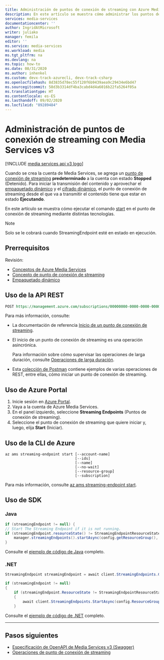 ```yaml
---
title: Administración de puntos de conexión de streaming con Azure Media Services v3
description: En este artículo se muestra cómo administrar los puntos de conexión de streaming mediante Azure Media Services v3.
services: media-services
documentationcenter: ''
author: IngridAtMicrosoft
writer: juliako
manager: femila
editor: ''
ms.service: media-services
ms.workload: media
ms.tgt_pltfrm: na
ms.devlang: na
ms.topic: how-to
ms.date: 08/31/2020
ms.author: inhenkel
ms.custom: devx-track-azurecli, devx-track-csharp
ms.openlocfilehash: 8d3835d78ec55f120f6b9439aea9c29434e6bd47
ms.sourcegitcommit: 58d3b3314df4ba3cabd4d4a6016b22fa5264f05a
ms.translationtype: HT
ms.contentlocale: es-ES
ms.lasthandoff: 09/02/2020
ms.locfileid: "89289484"
---
```

# <a name="manage-streaming-endpoints-with--media-services-v3"></a>Administración de puntos de conexión de streaming con Media Services v3

[!INCLUDE [media services api v3 logo](./includes/v3-hr.md)]

Cuando se crea la cuenta de Media Services, se agrega un [punto de conexión de streaming](streaming-endpoint-concept.md) **predeterminado** a la cuenta con estado **Stopped** (Detenido). Para iniciar la transmisión del contenido y aprovechar el [empaquetado dinámico](dynamic-packaging-overview.md) y el [cifrado dinámico](content-protection-overview.md), el punto de conexión de streaming desde el que va a transmitir el contenido tiene que estar en estado **Ejecutando**.

En este artículo se muestra cómo ejecutar el comando [start](/rest/api/media/streamingendpoints/start) en el punto de conexión de streaming mediante distintas tecnologías. 
 
> [!NOTE]
> Solo se le cobrará cuando StreamingEndpoint esté en estado en ejecución.
    
## <a name="prerequisites"></a>Prerrequisitos

Revisión: 

* [Conceptos de Azure Media Services](concepts-overview.md)
* [Concepto de punto de conexión de streaming](streaming-endpoint-concept.md)
* [Empaquetado dinámico](dynamic-packaging-overview.md)

## <a name="use-rest"></a>Uso de la API REST

```rest
POST https://management.azure.com/subscriptions/00000000-0000-0000-0000-000000000000/resourceGroups/mediaresources/providers/Microsoft.Media/mediaservices/slitestmedia10/streamingEndpoints/myStreamingEndpoint1/start?api-version=2018-07-01
```

Para más información, consulte: 

* La documentación de referencia [Inicio de un punto de conexión de streaming](/rest/api/media/streamingendpoints/start).
* El inicio de un punto de conexión de streaming es una operación asincrónica. 

    Para información sobre cómo supervisar las operaciones de larga duración, consulte [Operaciones de larga duración](media-services-apis-overview.md).
* Esta [colección de Postman](https://github.com/Azure-Samples/media-services-v3-rest-postman/blob/master/Postman/Media%20Services%20v3.postman_collection.json) contiene ejemplos de varias operaciones de REST, entre ellas, cómo iniciar un punto de conexión de streaming.

## <a name="use-the-azure-portal"></a>Uso de Azure Portal 
 
1. Inicie sesión en [Azure Portal](https://portal.azure.com/).
1. Vaya a la cuenta de Azure Media Services.
1. En el panel izquierdo, seleccione **Streaming Endpoints** (Puntos de conexión de streaming).
1. Seleccione el punto de conexión de streaming que quiere iniciar y, luego, elija **Start** (Iniciar).

## <a name="use-the-azure-cli"></a>Uso de la CLI de Azure

```cli
az ams streaming-endpoint start [--account-name]
                                [--ids]
                                [--name]
                                [--no-wait]
                                [--resource-group]
                                [--subscription]
```

Para más información, consulte [az ams streaming-endpoint start](/cli/azure/ams/streaming-endpoint?view=azure-cli-latest#az-ams-streaming-endpoint-start).

## <a name="use-sdks"></a>Uso de SDK

### <a name="java"></a>Java
    
```java
if (streamingEndpoint != null) {
// Start The Streaming Endpoint if it is not running.
if (streamingEndpoint.resourceState() != StreamingEndpointResourceState.RUNNING) {
    manager.streamingEndpoints().startAsync(config.getResourceGroup(), config.getAccountName(), STREAMING_ENDPOINT_NAME).await();
}
```

Consulte el [ejemplo de código de Java](https://github.com/Azure-Samples/media-services-v3-java/blob/master/DynamicPackagingVODContent/StreamHLSAndDASH/src/main/java/sample/StreamHLSAndDASH.java#L128) completo.

### <a name="net"></a>.NET

```csharp
StreamingEndpoint streamingEndpoint = await client.StreamingEndpoints.GetAsync(config.ResourceGroup, config.AccountName, DefaultStreamingEndpointName);

if (streamingEndpoint != null)
{
    if (streamingEndpoint.ResourceState != StreamingEndpointResourceState.Running)
    {
        await client.StreamingEndpoints.StartAsync(config.ResourceGroup, config.AccountName, DefaultStreamingEndpointName);
    }
```

Consulte el [ejemplo de código de .NET](https://github.com/Azure-Samples/media-services-v3-dotnet/blob/master/DynamicPackagingVODContent/StreamHLSAndDASH/Program.cs#L112) completo.

---

## <a name="next-steps"></a>Pasos siguientes

* [Especificación de OpenAPI de Media Services v3 (Swagger)](https://github.com/Azure/azure-rest-api-specs/tree/master/specification/mediaservices/resource-manager/Microsoft.Media/stable/2018-07-01)
* [Operaciones de punto de conexión de streaming](/rest/api/media/streamingendpoints)
